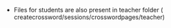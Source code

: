 - Files for students are also present in teacher folder ( createcrossword/sessions/crosswordpages/teacher)

